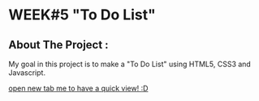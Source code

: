 # WEEK#5 "To Do List"

## About The Project : 
My goal in this project is to make a "To Do List" using HTML5, CSS3 and Javascript.

[open new tab me to have a quick view! :D](https://marvienicole.github.io/personalproject-ToDoList/)
